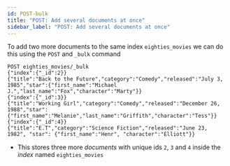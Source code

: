 ```yaml
---
id: POST-bulk
title: "POST: Add several documents at once"
sidebar_label: "POST: Add several documents at once"
---
```


To add two more documents to the same index `eighties_movies` we can do this using the `POST` and `_bulk` command

```
POST eighties_movies/_bulk
{"index":{"_id":2}}
{"title":"Back to the Future","category":"Comedy","released":"July 3, 1985","star":{"first_name":"Michael J.","last_name":"Fox","character":"Marty"}}
{"index":{"_id":3}}
{"title":"Working Girl","category":"Comedy","released":"December 26, 1988","star":{"first_name":"Melanie","last_name":"Griffith","character":"Tess"}}
{"index":{"_id":4}}
{"title":"E.T","category":"Science Fiction","released":"June 23, 1982", "star": {"first_name":"Henr", "character":"Elliott"}}
```

- This stores three more _documents_ with unique ids `2`, `3` and `4` inside the _index_ named `eighties_movies`
